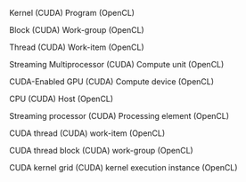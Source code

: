 Kernel (CUDA)
Program (OpenCL)

Block (CUDA)
Work-group (OpenCL)

Thread (CUDA)
Work-item (OpenCL)



Streaming Multiprocessor (CUDA)
Compute unit (OpenCL)

CUDA-Enabled GPU (CUDA)
Compute device (OpenCL)

CPU (CUDA)
Host (OpenCL)

Streaming processor (CUDA)
Processing element (OpenCL)

CUDA thread (CUDA)
work-item (OpenCL)

CUDA thread block (CUDA)
work-group (OpenCL)

CUDA kernel grid (CUDA)
kernel execution instance (OpenCL)